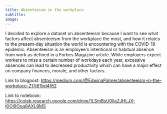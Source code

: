 ```yaml
---
title: Absenteeism in the workplace
subtitle: 
image: 
--- 
```

I decided to explore a dataset on absenteeism because I want to see what factors affect absenteeism from the workplace the most, and how it relates to the present-day situation the world is encountering with the COVID-19 epidemic. Absenteeism is an employee's intentional or habitual absence from work as defined in a Forbes Magazine article. While employers expect workers to miss a certain number of workdays each year, excessive absences can lead to decreased productivity which can have a major effect on company finances, morale, and other factors.

Link to blogpost: https://medium.com/@EdwinaPalmer/absenteeism-in-the-workplace-217df1bd4f62

Link to notebook: https://colab.research.google.com/drive/1LSmBsU0IlaZJHLJX-KIOl9Ooq8AXL8MS
